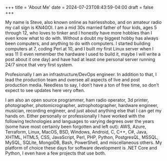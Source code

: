 +++
title = 'About Me'
date = 2024-07-23T08:43:59-04:00
draft = false
+++

My name is Steve, also known online as hairlesshobo, and on amateur radio my call sign is KN4GOI. I am a mid 30s married father of four kids, ages 5 through 12, who loves to tinker and I honestly have more hobbies than I even know what to do with. Without a doubt my biggest hobby has always been computers, and anything to do with computers. I started building computers at 7, coding Perl at 10, and I built my first Linux server when I was 11 (I even remember the hardware I used to build it, maybe I will write a post about it one day) and have had at least one personal server running 24/7 since that very first system. 

Profesionally I am an infrastructure/DevOps engineer. In addition to that, I lead the production team and oversee all aspects of live and post production media. Needless to say, I don’t have a ton of free time, so don’t expect to see updates here very often.

I am also an open source programmer, ham radio operator, 3d printer, photographer, photomicrographer, astrophotographer, hardware engineer, musician, recording engineer, and just about anything else that I can get my hands on. Either personally or professionally I have worked with the following technologies and languages to varying degrees over the years (some have most certainly been forgotten and left out): AWS, Azure, Terraform, Linux, MacOS, BSD, Windows, Android, C, C++, C#, Java, XHTML, HTML5, CSS, JavaScript, Perl, PHP, Python, PostgresQL, MSSQL, MySQL, SQLite, MongoDB, Bash, PowerShell, and miscellaneous others. My platform of choice these days for software development is .NET Core and Python, I even have a few projects that use both. 
